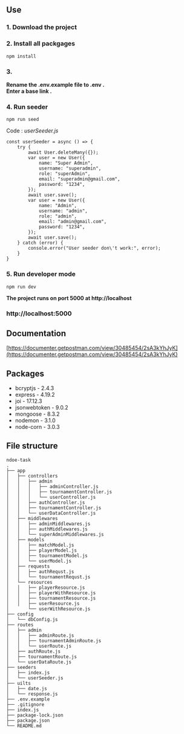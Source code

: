 ## Use

### 1. Download the project

### 2. Install all packgages
```
npm install
```

### 3.
**Rename the .env.example file to .env .**
<br/>
**Enter a base link .**

### 4. Run seeder
```
npm run seed
```

Code : *userSeeder.js*
```
const userSeeder = async () => {
    try {
        await User.deleteMany({});
        var user = new User({
            name: "Super Admin",
            username: "superadmin",
            role: "superAdmin",
            email: "superadmin@gmail.com",
            password: "1234",
        });
        await user.save();
        var user = new User({
            name: "Admin",
            username: "admin",
            role: "admin",
            email: "admin@gmail.com",
            password: "1234",
        });
        await user.save();
    } catch (error) {
        console.error("User seeder don\'t work:", error);
    }
}
```

### 5. Run developer mode
```
npm run dev
```


**The project runs on port 5000 at http://localhost**
### http://localhost:5000


## Documentation
[https://documenter.getpostman.com/view/30485454/2sA3kYhJyK](https://documenter.getpostman.com/view/30485454/2sA3kYhJyK)

## Packages
+ bcryptjs - 2.4.3
+ express - 4.19.2
+ joi - 17.12.3
+ jsonwebtoken - 9.0.2
+ mongoose - 8.3.2
+ nodemon - 3.1.0
+ node-corn - 3.0.3


## File structure

```
ndoe-task
.
├── app
│   ├── controllers
│   │   ├── admin
│   │   │   ├── adminController.js
│   │   │   ├── tournamentController.js
│   │   │   └── userController.js
│   │   ├── authController.js
│   │   ├── tournamentController.js
│   │   └── userDataController.js
│   ├── middlewares
│   │   ├── adminMiddlewares.js
│   │   ├── authMiddlewares.js
│   │   └── superAdminMiddlewares.js
│   ├── models
│   │   ├── matchModel.js
│   │   ├── playerModel.js
│   │   ├── tournamentModel.js
│   │   └── userModel.js
│   ├── requests
│   │   ├── authRequst.js
│   │   └── tournamentRequst.js
│   └── resources
│   │   ├── playerResource.js
│   │   ├── playerWithResource.js
│   │   ├── tournamentResource.js
│   │   ├── userResource.js
│       └── userWithResource.js
├── config
│   └── dbConfig.js
├── routes
│   ├── admin
│   │   ├── adminRoute.js
│   │   ├── tournamentAdminRoute.js
│   │   └── userRoute.js
│   ├── authRoute.js
│   ├── tournamentRoute.js
│   └── userDataRoute.js
├── seeders
│   ├── index.js
│   └── userSeeder.js
├── uilts
│   ├── date.js
│   └── response.js
├── .env.example
├── .gitignore
├── index.js
├── package-lock.json
├── package.json
└── README.md
```
